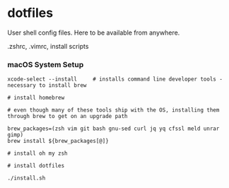 dotfiles
========

User shell config files. Here to be available from anywhere.

.zshrc, .vimrc, install scripts

### macOS System Setup

```
xcode-select --install     # installs command line developer tools - necessary to install brew

# install homebrew

# even though many of these tools ship with the OS, installing them through brew to get on an upgrade path

brew_packages=(zsh vim git bash gnu-sed curl jq yq cfssl meld unrar gimp)
brew install ${brew_packages[@]}

# install oh my zsh

# install dotfiles

./install.sh
```
